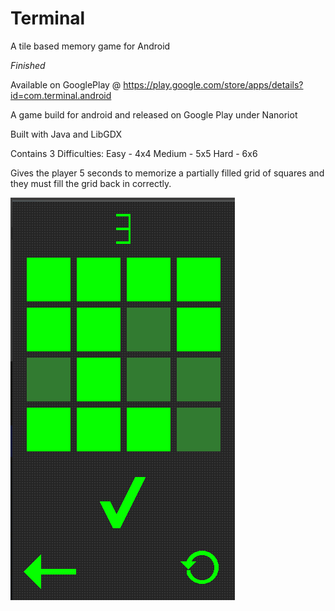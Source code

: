 # Terminal
A tile based memory game for Android

*Finished*

Available on GooglePlay @ https://play.google.com/store/apps/details?id=com.terminal.android

A game build for android and released on Google Play under Nanoriot

Built with Java and LibGDX

Contains 3 Difficulties:
Easy - 4x4
Medium - 5x5
Hard - 6x6

Gives the player 5 seconds to memorize a partially filled grid of squares and they must fill the grid back in correctly.


![screenshot](https://github.com/Nanoparty/Terminal/blob/master/ter1.PNG)

